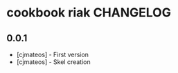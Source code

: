 cookbook riak CHANGELOG
==========================

0.0.1
-----
- [cjmateos] - First version
- [cjmateos] - Skel creation
